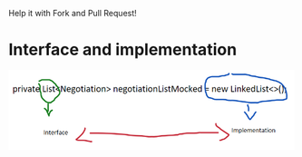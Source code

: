 Help it with Fork and Pull Request!

# Interface and implementation

![alt text](https://github.com/devwdougherty/personal-developer-wiki/blob/master/Programming%20Languages%20%26%20Frameworks/Java/Java%20EE/java-code-flow-01.png)
